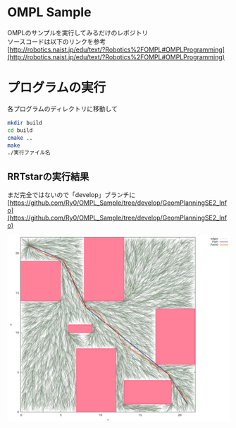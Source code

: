# OMPL Sample
OMPLのサンプルを実行してみるだけのレポジトリ  
ソースコードは以下のリンクを参考  
[http://robotics.naist.jp/edu/text/?Robotics%2FOMPL#OMPLProgramming](http://robotics.naist.jp/edu/text/?Robotics%2FOMPL#OMPLProgramming)

# プログラムの実行
各プログラムのディレクトリに移動して

```bash
mkdir build
cd build
cmake ..
make
./実行ファイル名
```

## RRTstarの実行結果
まだ完全ではないので「develop」ブランチに  
[https://github.com/Ry0/OMPL_Sample/tree/develop/GeomPlanningSE2_Info](https://github.com/Ry0/OMPL_Sample/tree/develop/GeomPlanningSE2_Info)  

![img/RRTstar.png](./.img/RRTstar.png)
